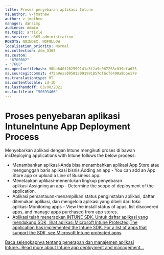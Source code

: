 ```yaml
---
title: Proses penyebaran aplikasi Intune
ms.author: v-jmathew
author: v-jmathew
manager: dansimp
audience: Admin
ms.topic: article
ms.service: o365-administration
ROBOTS: NOINDEX, NOFOLLOW
localization_priority: Normal
ms.collection: Adm_O365
ms.custom:
- "6700002"
- "7680"
ms.openlocfilehash: 90ba640f262599141a3f2a9c067268c039efad75
ms.sourcegitcommit: 475a9eaa095812091991857df6cf6490a8bbe179
ms.translationtype: MT
ms.contentlocale: id-ID
ms.lasthandoff: 03/08/2021
ms.locfileid: "50693466"
---
```

# <a name="intune-app-deployment-process"></a><span data-ttu-id="568b1-102">Proses penyebaran aplikasi Intune</span><span class="sxs-lookup"><span data-stu-id="568b1-102">Intune App Deployment Process</span></span>

<span data-ttu-id="568b1-103">Menyebarkan aplikasi dengan Intune mengikuti proses di bawah ini:</span><span class="sxs-lookup"><span data-stu-id="568b1-103">Deploying applications with Intune follows the below process:</span></span>

- <span data-ttu-id="568b1-104">Menambahkan aplikasi-Anda bisa menambahkan aplikasi App Store atau mengunggah baris aplikasi bisnis.</span><span class="sxs-lookup"><span data-stu-id="568b1-104">Adding an app - You can add an App Store app or upload a Line of Business app.</span></span>
- <span data-ttu-id="568b1-105">Menetapkan aplikasi-menentukan lingkup penyebaran aplikasi.</span><span class="sxs-lookup"><span data-stu-id="568b1-105">Assigning an app - Determine the scope of deployment of the application.</span></span>
- <span data-ttu-id="568b1-106">Aplikasi pemantauan-menampilkan status penginstalan aplikasi, daftar ditemukan aplikasi, dan mengelola aplikasi yang dibeli dari toko aplikasi.</span><span class="sxs-lookup"><span data-stu-id="568b1-106">Monitoring apps - View the install status of apps, list discovered apps, and manage apps purchased from app stores.</span></span>
- <span data-ttu-id="568b1-107">[Aplikasi telah menerapkan INTUNE SDK. Untuk daftar aplikasi yang mendukung SDK, lihat aplikasi Microsoft Intune Protected](https://docs.microsoft.com/mem/intune/apps/apps-supported-intune-apps).</span><span class="sxs-lookup"><span data-stu-id="568b1-107">[The application has implemented the Intune SDK. For a list of apps that support the SDK, see Microsoft Intune protected apps](https://docs.microsoft.com/mem/intune/apps/apps-supported-intune-apps).</span></span>

[<span data-ttu-id="568b1-108">Baca selengkapnya tentang penerapan dan manajemen aplikasi Intune...</span><span class="sxs-lookup"><span data-stu-id="568b1-108">Read more about Intune app deployment and management...</span></span>](https://docs.microsoft.com/mem/intune/apps/app-management)
